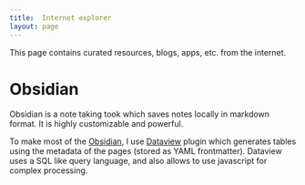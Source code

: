 ```yaml
---
title:	Internet explorer
layout:	page
---
```


<div class="box red">
This page contains curated resources, blogs, apps, etc. from the internet.
</div>

# Obsidian

Obsidian is a note taking took which saves notes locally in markdown format. It is highly customizable and powerful.

To make most of the [Obsidian](https://obsidian.md), I use [Dataview](https://blacksmithgu.github.io/obsidian-dataview) plugin which generates tables using the metadata of the pages (stored as YAML frontmatter). Dataview uses  a SQL like query language, and also allows to use javascript for complex processing.